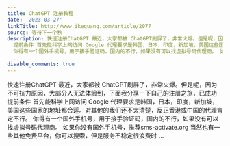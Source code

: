 ```yaml
---
title: ChatGPT 注册教程
date: '2023-03-27'
linkTitle: http://www.ikeguang.com/article/2077
source: 等待下一个秋
description: 快速注册ChatGPT 最近，大家都被 ChatGPT刷屏了，非常火爆。但是呢，因为不可抗力原因，大部分人无法体验到，下面我分享一下自己的注册之旅，已成功
  提前条件 首先能科学上网访问 Google 代理要求是韩国，日本，印度，新加坡，美国这些国家的地址都合适。对其他的我们还不太清楚，反正香港或中国的代理肯定不行。
  你得有一个国外手机号，用于接手验证码，国内的不行，如果没有可以找虚拟号码代理商。 如果你没有国外手机号，推荐sms-activate.org 当然也有一些其他免费平台，你可以搜索，但是服务不稳定很浪费时
  ...
disable_comments: true
---
```

快速注册ChatGPT 最近，大家都被 ChatGPT刷屏了，非常火爆。但是呢，因为不可抗力原因，大部分人无法体验到，下面我分享一下自己的注册之旅，已成功 提前条件 首先能科学上网访问 Google 代理要求是韩国，日本，印度，新加坡，美国这些国家的地址都合适。对其他的我们还不太清楚，反正香港或中国的代理肯定不行。 你得有一个国外手机号，用于接手验证码，国内的不行，如果没有可以找虚拟号码代理商。 如果你没有国外手机号，推荐sms-activate.org 当然也有一些其他免费平台，你可以搜索，但是服务不稳定很浪费时 ...